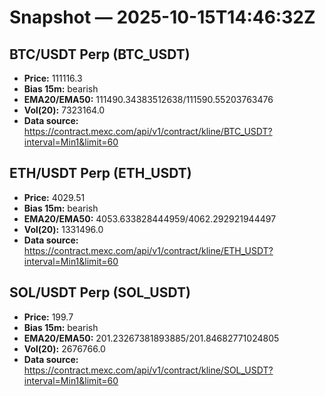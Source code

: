 # Snapshot — 2025-10-15T14:46:32Z

## BTC/USDT Perp (BTC_USDT)
- **Price:** 111116.3
- **Bias 15m:** bearish
- **EMA20/EMA50:** 111490.34383512638/111590.55203763476
- **Vol(20):** 7323164.0
- **Data source:** https://contract.mexc.com/api/v1/contract/kline/BTC_USDT?interval=Min1&limit=60

## ETH/USDT Perp (ETH_USDT)
- **Price:** 4029.51
- **Bias 15m:** bearish
- **EMA20/EMA50:** 4053.633828444959/4062.292921944497
- **Vol(20):** 1331496.0
- **Data source:** https://contract.mexc.com/api/v1/contract/kline/ETH_USDT?interval=Min1&limit=60

## SOL/USDT Perp (SOL_USDT)
- **Price:** 199.7
- **Bias 15m:** bearish
- **EMA20/EMA50:** 201.23267381893885/201.84682771024805
- **Vol(20):** 2676766.0
- **Data source:** https://contract.mexc.com/api/v1/contract/kline/SOL_USDT?interval=Min1&limit=60

